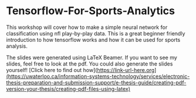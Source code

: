 # Tensorflow-For-Sports-Analytics 
This workshop will cover how to make a simple neural network for classification using nfl play-by-play data. This is a great beginner friendly introduction to how tensorflow works and how it can be used for sports analysis.

The slides were generated using LaTeX Beamer. If you want to see my slides, feel free to look at the pdf. You could also generate the slides yourself! [Click here to find out how](https://link-url-here.org](https://uwaterloo.ca/information-systems-technology/services/electronic-thesis-preparation-and-submission-support/e-thesis-guide/creating-pdf-version-your-thesis/creating-pdf-files-using-latex)

